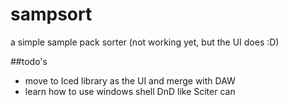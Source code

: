 # sampsort
a simple sample pack sorter
(not working yet, but the UI does :D)

##todo's
- move to Iced library as the UI and merge with DAW
- learn how to use windows shell DnD like Sciter can
